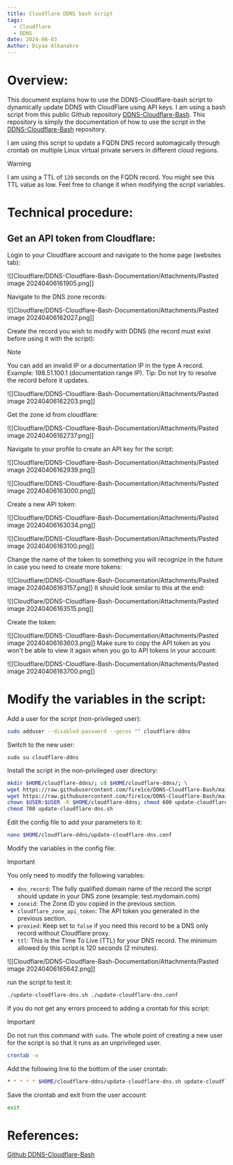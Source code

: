 ```yaml
---
title: Cloudflare DDNS bash script
tags:
  - Cloudflare
  - DDNS
date: 2024-08-03
Author: Diyaa Alkanakre
---
```

# Overview:

This document explains how to use the DDNS-Cloudflare-bash script to dynamically update DDNS with CloudFlare using API keys. I am using a bash script from this public Github repository [DDNS-Cloudflare-Bash](https://github.com/fire1ce/DDNS-Cloudflare-Bash). This repository is simply the documentation of how to use the script in the [DDNS-Cloudflare-Bash](https://github.com/fire1ce/DDNS-Cloudflare-Bash) repository. 

I am using this script to update a FQDN DNS record automagically through crontab on multiple Linux virtual private servers in different cloud regions.

> [!warning]
> I am using a TTL of `120` seconds on the FQDN record. You might see this TTL value as low. Feel free to change it when modifying the script variables.

# Technical procedure:

## Get an API token from Cloudflare:

Login to your Cloudflare account and navigate to the home page (websites tab):

![[Cloudflare/DDNS-Cloudflare-Bash-Documentation/Attachments/Pasted image 20240406161905.png]]

Navigate to the DNS zone records:

![[Cloudflare/DDNS-Cloudflare-Bash-Documentation/Attachments/Pasted image 20240406162027.png]]

Create the record you wish to modify with DDNS (the record must exist before using it with the script):

> [!note]
> You can add an invalid IP or a documentation IP in the type A record. Example: 198.51.100.1 (documentation range IP).
> Tip: Do not try to resolve the record before it updates.

![[Cloudflare/DDNS-Cloudflare-Bash-Documentation/Attachments/Pasted image 20240406162203.png]]

Get the zone id from cloudflare:

![[Cloudflare/DDNS-Cloudflare-Bash-Documentation/Attachments/Pasted image 20240406162737.png]]

Navigate to your profile to create an API key for the script:

![[Cloudflare/DDNS-Cloudflare-Bash-Documentation/Attachments/Pasted image 20240406162939.png]]


![[Cloudflare/DDNS-Cloudflare-Bash-Documentation/Attachments/Pasted image 20240406163000.png]]

Create a new API token:

![[Cloudflare/DDNS-Cloudflare-Bash-Documentation/Attachments/Pasted image 20240406163034.png]]

![[Cloudflare/DDNS-Cloudflare-Bash-Documentation/Attachments/Pasted image 20240406163100.png]]

Change the name of the token to something you will recognize in the future in case you need to create more tokens:

![[Cloudflare/DDNS-Cloudflare-Bash-Documentation/Attachments/Pasted image 20240406163157.png]]
It should look similar to this at the end:

![[Cloudflare/DDNS-Cloudflare-Bash-Documentation/Attachments/Pasted image 20240406163515.png]]

Create the token:

![[Cloudflare/DDNS-Cloudflare-Bash-Documentation/Attachments/Pasted image 20240406163603.png]]
Make sure to copy the API token as you won't be able to view it again when you go to API tokens in your account:

![[Cloudflare/DDNS-Cloudflare-Bash-Documentation/Attachments/Pasted image 20240406163700.png]]

# Modify the variables in the script:

Add a user for the script (non-privileged user):

```bash
sudo adduser --disabled-password --gecos "" cloudflare-ddns
```

Switch to the new user:

```
sudo su cloudflare-ddns
```

Install the script in the non-privileged user directory:

```bash
mkdir $HOME/cloudflare-ddns/; cd $HOME/cloudflare-ddns/; \
wget https://raw.githubusercontent.com/fire1ce/DDNS-Cloudflare-Bash/main/update-cloudflare-dns.sh; \
wget https://raw.githubusercontent.com/fire1ce/DDNS-Cloudflare-Bash/main/update-cloudflare-dns.conf; \
chown $USER:$USER -R $HOME/cloudflare-ddns; chmod 600 update-cloudflare-dns.conf; \
chmod 700 update-cloudflare-dns.sh
```

Edit the config file to add your parameters to it:

```bash
nano $HOME/cloudflare-ddns/update-cloudflare-dns.conf
```

Modify the variables in the config file:

> [!Important]
> You only need to modify the following variables:
> - `dns_record`: The fully qualified domain name of the record the script should update in your DNS zone (example: test.mydomain.com)
> - `zoneid`: The Zone ID you copied in the previous section.
> - `cloudflare_zone_api_token`: The API token you generated in the previous section.
> - `proxied`: Keep set to `false` if you need this record to be a DNS only record without Cloudflare proxy.
> - `ttl`: This is the Time To Live (TTL) for your DNS record. The minimum allowed by this script is 120 seconds (2 minutes).

![[Cloudflare/DDNS-Cloudflare-Bash-Documentation/Attachments/Pasted image 20240406165642.png]]

run the script to test it:

```bash
./update-cloudflare-dns.sh ./update-cloudflare-dns.conf
```

If you do not get any errors proceed to adding a crontab for this script:

> [!important]
> Do not run this command with `sudo`. The whole point of creating a new user for the script is so that it runs as an unprivileged user.

```bash
crontab -e
```

Add the following line to the bottom of the user crontab:

```bash
* * * * * $HOME/cloudflare-ddns/update-cloudflare-dns.sh update-cloudflare-dns.conf
```

Save the crontab and exit from the user account:

```bash
exit
```

# References:

[Github DDNS-Cloudflare-Bash](https://github.com/fire1ce/DDNS-Cloudflare-Bash)
